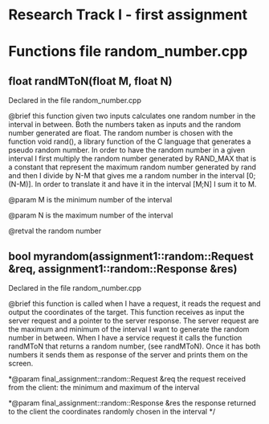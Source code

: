 # Research Track I - first assignment

# Functions file random_number.cpp

## float randMToN(float M, float N)

Declared in the file random_number.cpp

@brief this function given two inputs calculates one random number in the interval in between. Both the numbers taken as inputs and the random number generated are float. The random number is chosen with the function void rand(), a library function of the C language that generates a pseudo random number. In order to have the random number in a given interval I first multiply the random number generated by RAND_MAX that is a constant that represent the maximum random number generated by rand and then I divide by N-M that gives me a random number in the interval [0;(N-M)]. In order to translate it and have it in the interval [M;N] I sum it to M.
 
@param M is the minimum number of the interval 

@param N is the maximum number of the interval

@retval the random number


## bool myrandom(assignment1::random::Request &req, assignment1::random::Response &res) 

Declared in the file random_number.cpp

@brief this function is called when I have a request, it reads the request and output the coordinates of the target. This function receives as input the server request and a pointer to the server response. The server request are the maximum and minimum of the interval I want to generate the random number in between. When I have a service request it calls the function randMToN that returns a random number, (see randMToN). Once it has both numbers it sends them as response of the server and prints them on the screen.

 *@param final_assignment::random::Request &req the request received from the client: the minimum and maximum of the interval

 *@param final_assignment::random::Response &res the response returned to the client
						 the coordinates randomly chosen in the interval
 */

